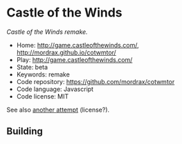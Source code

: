 # Castle of the Winds

_Castle of the Winds remake._

- Home: http://game.castleofthewinds.com/, http://mordrax.github.io/cotwmtor/
- Play: http://game.castleofthewinds.com/
- State: beta
- Keywords: remake
- Code repository: https://github.com/mordrax/cotwmtor
- Code language: Javascript
- Code license: MIT

See also [another attempt](https://github.com/mordrax/cotwelm) (license?).

## Building

